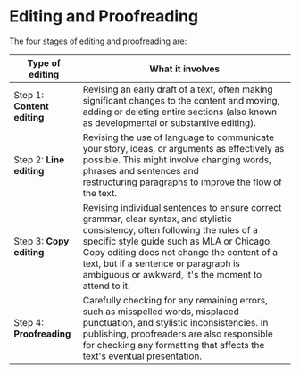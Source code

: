 # Editing and Proofreading

The four stages of editing and proofreading are:

| Type of editing | What it involves |
| --- | --- |
| Step 1: **Content editing** | Revising an early draft of a text, often making significant changes to the content and moving, adding or deleting entire sections (also known as developmental or substantive editing). |
| Step 2: **Line editing** | Revising the use of language to communicate your story, ideas, or arguments as effectively as possible. This might involve changing words, phrases and sentences and restructuring paragraphs to improve the flow of the text.|
| Step 3: **Copy editing** | Revising individual sentences to ensure correct grammar, clear syntax, and stylistic consistency, often following the rules of a specific style guide such as MLA or Chicago. Copy editing does not change the content of a text, but if a sentence or paragraph is ambiguous or awkward, it's the moment to attend to it.|
| Step 4: **Proofreading** | Carefully checking for any remaining errors, such as misspelled words, misplaced punctuation, and stylistic inconsistencies. In publishing, proofreaders are also responsible for checking any formatting that affects the text's eventual presentation.|
